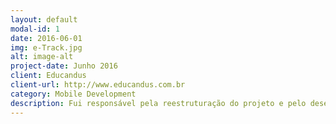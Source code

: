 ```yaml
---
layout: default
modal-id: 1
date: 2016-06-01
img: e-Track.jpg
alt: image-alt
project-date: Junho 2016
client: Educandus
client-url: http://www.educandus.com.br
category: Mobile Development
description: Fui responsável pela reestruturação do projeto e pelo desenvolvimento de novas funcionalidades como&#58; agendamento de visitas, mapeamento das visitas realizadas, checkin na criação da visita e pela sincronização dos dados com a API. Também fui responsável pelo desenvolvimento da API em php utilizando o codeigniter com a biblioteca <a href="https://github.com/chriskacerguis/codeigniter-restserver" target="_blank">codeigniter-restserver</a> e pela estruturação do banco de dados no PostgreSQL.
---
```

